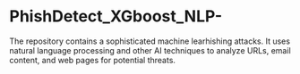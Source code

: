 # PhishDetect_XGboost_NLP-
The repository contains a sophisticated machine learhishing attacks. It uses natural language processing and other AI techniques to analyze URLs, email content, and web pages for potential threats. 
